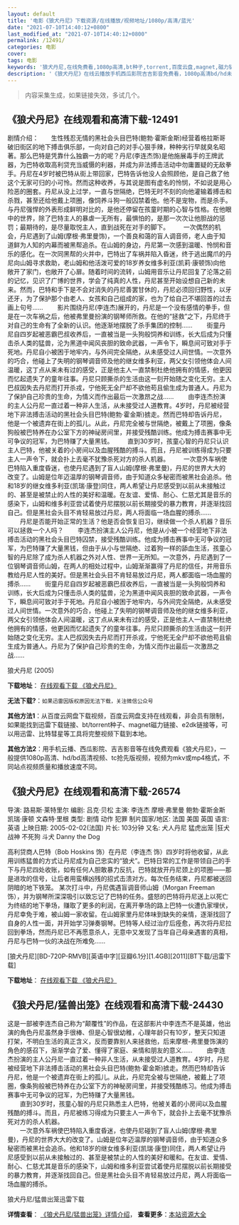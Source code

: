 ```yaml
---
layout: default
title: '电影《狼犬丹尼》下载资源/在线播放/视频地址/1080p/高清/蓝光'
date: "2021-07-10T14:40:12+0800"
last_modified_at: "2021-07-10T14:40:12+0800"
permalink: /12491/
categories: 电影
cover:
tags: 电影
keywords: '狼犬丹尼,在线免费看,1080p高清,bt种子,torrent,百度云盘,magnet,磁力链,迅雷下载资源'
description: '《狼犬丹尼》在线云播放手机西瓜影院吉吉影音免费看，1080p高清bd/hd未删减完整版和tc抢先枪版，mkv/mp4格式，附带bt/torrent种子、magnet/磁力链、百度云盘、网盘资源迅雷下载链接'
---
```


>内容采集生成，如果链接失效，多试几个。


## 《狼犬丹尼》在线观看和高清下载-12491

剧情介绍：　　生性残忍无情的黑社会头目巴特(鲍勃·霍斯金斯)经营着格拉斯哥破旧街区的地下搏击俱乐部，一向对自己的对手心狠手辣，种种劣行早就臭名昭著。那么巴特是凭靠什么独霸一方的呢？丹尼(李连杰饰)是他施展毒手的王牌武器，为巴特收取高利贷充当威慑的利器，并成为非法搏击活动中勿庸置疑的无敌拳手。丹尼在4岁时被巴特从街上带回家，巴特告诉他没人会照顾他，是自己救了他这个无家可归的小可怜。然而这种收养，与其说是图有虚名的怜悯，不如说是用心险恶的圈套。丹尼从没上过学，一直与世隔绝，巴特无时不刻的向他灌输着搏击和杀戮，甚至还给他戴上项圈，像饲养斗狗一般囚禁着他。他不是宠物，而是杀手。与丹尼强悍的外表形成鲜明对比的，是他还停留在孩童时期的心智与性格。在他眼中的世界，除了巴特主人的暴虐一无所有，最惧怕的，是那一次次让他胆战的惩罚；最期待的，是尽量取悦主人，直到战死在对手的脚下。 　　一次偶然的机会，丹尼遇到了山姆(摩根·弗里曼饰)，一个善良和蔼的盲人调音师，老人由于知道鲜为人知的内幕而被黑帮追杀。在山姆的身边，丹尼第一次感到温暖、怜悯和音乐的感化。在一次同黑帮的火并中，巴特出了车祸并陷入昏迷，终于逃出魔爪的丹尼向山姆寻求救助，老山姆和他活泼可爱的18岁养女维多利亚(凯莉·康顿饰)向他敞开了家门，也敞开了心扉。随着时间的流转，山姆用音乐让丹尼回复了沦落之前的记忆，见识了广博的世界，学会了纯真的人性，丹尼甚至开始设想自己新的未来。然而，巴特和手下是不会对消失的丹尼善罢甘休的，丹尼必须回归野性，以牙还牙，为了保护那个由老人、女孩和自己组成的家，也为了给自己不堪回首的过去画上句号…… 　　影片围绕丹尼(李连杰)展开的，丹尼是一个没有感情的拳手，但是在一次车祸之后，他被弗里曼扮演的钢琴师所救。在他的“拯救”之下，丹尼终于对自己的生命有了全新的认识。他逐渐地摆脱了杀手集团的控制…… 　　街童丹尼自四岁起被恶霸巴叔收养后，一直被当是一头狗般饲养和训练，长大后成为只懂击杀人类的猛兽，沦为黑道中闻风丧胆的致命武器，一声令下，瞬息间可致对手于死地。丹尼自小被困于地牢内，与外间完全隔绝，从未感受过人间世情。一次意外的巧合，他碰上了失明的钢琴调音师及他的继女维多利亚，两父女引领他体会人间温暖，这丁点从来未有过的感受，正是他主人一直禁制杜绝他拥有的情感，他更因而忆起遗失了的童年往事。丹尼只顾撕杀的生活由这一刻开始随之变化无穷。主人巴叔因失去丹尼而打开杀戎，宁他死无全尸却不欲他苟且偷生成为普通人。丹尼为了保护自己珍贵的生命，为情义而作出最后一次激昂之战…… 　　由李连杰扮演的主人公丹尼一直过着一种非人生活，从未接受过人道教育。4岁时，丹尼被经营地下非法搏击活动的黑社会头目巴特(鲍勃·霍金斯)掳走。然而巴特却告诉丹尼，他是一个被遗弃在街上的孤儿。从此，丹尼完全被与世隔绝，被戴上了项圈，像条狗般被巴特养在办公室下方的神祕房间里，并接受残酷训练。他成为搏击赛事中无可争议的冠军，为巴特赚了大量黑钱。 　　直到30岁时，孩童心智的丹尼只认识主人巴特，他被关着的小房间以及血腥残酷的搏斗。而且，丹尼被训练得成为只要主人一声令下，就会扑上去毫不犹豫杀死对方的杀人机器。 　　一次意外车祸使巴特陷入重度昏迷，也使丹尼遇到了盲人山姆(摩根·弗里曼)，丹尼的世界大大的改变了。山姆是位年迈温厚的钢琴调音师，由于知道众多秘密而被黑社会追杀。他和18岁的继女维多利亚(凯瑞·康登)同住，两人希望让丹尼感受到以前从未接触过的、甚至是被禁止的人性的美好和温暖。在友谊、爱情、耐心、仁慈尤其是音乐的感染下，山姆和维多利亚尝试着使丹尼摆脱以前长期接受的暴力教育，并逐渐找回自己。但是黑社会头目不肯轻易放过丹尼，两人将面临一场血腥的搏杀…… 　　丹尼是否能开始正常的生活？他是否会恢复旧习，继续做一个杀人机器？音乐可以拯救一个人吗？ 　　李连杰扮演主人公丹尼，他是从小被一个经营地下非法搏击活动的黑社会头目巴特囚禁，接受残酷训练。他成为搏击赛事中无可争议的冠军，为巴特赚了大量黑钱，但由于从小与世隔绝、过着狗一样的舔血生活，孩童心智的丹尼除了成为杀人机器之外对人性、世界一无所知。一次意外，丹尼遇到了一位钢琴调音师山姆，在两人的相处过程中，山姆渐渐赢得了丹尼的信任，并用音乐教给丹尼人性的美好。但是黑社会头目不肯轻易放过丹尼，两人都面临一场血腥的搏杀…… 　　街童丹尼自四岁起被恶霸巴叔收养后，一直被当是一头狗般饲养和训练，长大后成为只懂击杀人类的猛兽，沦为黑道中闻风丧胆的致命武器，一声令下，瞬息间可致对手于死地。丹尼自小被困于地牢内，与外间完全隔绝，从未感受过人间世情。一次意外的巧合，他碰上了失明的钢琴调音师及他的继女维多利亚，两父女引领他体会人间温暖，这丁点从来未有过的感受，正是他主人一直禁制杜绝他拥有的情感，他更因而忆起遗失了的童年往事。丹尼只顾撕杀的生活由这一刻开始随之变化无穷。主人巴叔因失去丹尼而打开杀戎，宁他死无全尸却不欲他苟且偷生成为普通人。丹尼为了保护自己珍贵的生命，为情义而作出最后一次激昂之战……


狼犬丹尼 (2005)

**下载地址**： [在线观看下载 《狼犬丹尼》](https://www.btbtdy.me/btdy/dy6871.html) 


**无法下载?**：`如果迅雷因版权原因无法下载，关注微信公众号 `

**其他方法1**：从百度云网盘下载视频，百度云网盘支持在线观看，非会员有限制，如果能找到迅雷下载链接、bt/torrent种子、magnet磁力链接、e2dk链接等，可以用迅雷、比特彗星等工具将完整视频下载到本地。

**其他方法2**：用手机云播、西瓜影院、吉吉影音等在线免费观看《狼犬丹尼》，一般提供1080p高清、hd/bd高清视频、tc抢先版视频，视频为mkv或mp4格式，不同站点视频质量和播放速度不同。


## 《狼犬丹尼》在线观看和高清下载-26574

导演: 路易斯·莱特里尔 编剧: 吕克·贝松 主演: 李连杰 摩根·弗里曼 鲍勃·霍斯金斯 凯瑞·康顿 文森特·里根 类型: 剧情 动作 犯罪 制片国家/地区: 法国 美国 英国 语言: 英语 上映日期: 2005-02-02(法国) 片长: 103分钟 又名: 犬人丹尼 猛虎出笼 |狂犬战神 不死狗 斗犬 Danny the Dog

高利贷商人巴特（Bob Hoskins 饰）在丹尼（李连杰 饰）四岁时将他收留，从此用训练猛兽的方式让丹尼成为自己忠实的“狼犬”。巴特日常的工作是带领自己的手下与丹尼四处收账，如有任何人胆敢暴力反抗，巴特就放开丹尼颈上的项圈——那是进攻的信号，让后者用蛮横凶残的招式击溃对方。每次任务结束，丹尼都被送回阴暗的地下铁笼。 某次打斗中，丹尼偶遇盲调音师山姆（Morgan Freeman 饰），并为钢琴所深深吸引以致忘记了巴特的任务。盛怒的巴特将丹尼送上以死亡为终结的地下拳场，赚取了更多的利润，在离开拳场的路上巴特一伙遭仇家埋伏，丹尼幸免于难，被山姆一家收留。在山姆家里丹尼体味到缺失的亲情，逐渐找回了自身的人性一面，并开始学习弹奏钢琴。巴特等人经过治疗后痊愈，再次将丹尼拉回到拳场，然而丹尼已不再愿意杀人，无意中又发现了当年自己母亲遇害的真相，丹尼与巴特一伙的决战在所难免……


[狼犬丹尼][BD-720P-RMVB][英语中字][豆瓣6.1分][1.4GB][2011][BT下载/迅雷下载]

**下载地址**： [在线观看下载 《狼犬丹尼》](https://www.btdx8.com/torrent/unleashed_2005.html) 


## 《狼犬丹尼/猛兽出笼》在线观看和高清下载-24430

这是一部被李连杰自己称为&ldquo;颠覆性&rdquo;的作品，在这部影片中李连杰不是英雄，他出演的角色丹尼虽然身手很棒、但是心智很幼稚，心理年龄只有10岁，整天只知道打架，不明白生活的真正含义，反而要靠别人来拯救他，后来摩根-弗里曼饰演的角色的感召下，渐渐学会了爱、懂得了家庭、亲情和朋友的意义&hellip;… 　　由李连杰扮演的主人公丹尼一直过着一种非人生活，从未接受过人道教育。4岁时，丹尼被经营地下非法搏击活动的黑社会头目巴特(鲍勃·霍金斯)掳走。然而巴特却告诉丹尼，他是一个被遗弃在街上的孤儿。从此，丹尼完全被与世隔绝，被戴上了项圈，像条狗般被巴特养在办公室下方的神秘房间里，并接受残酷练习。他成为搏击赛事中无可争议的冠军，为巴特赚了大量黑钱。<br />　　直到30岁时，孩童心智的丹尼只熟悉主人巴特，他被关着的小房间以及血腥残酷的搏斗。而且，丹尼被练习得成为只要主人一声令下，就会扑上去毫不犹豫杀死对方的杀人机器。<br />　　一次意外车祸使巴特陷入重度昏迷，也使丹尼碰到了盲人山姆(摩根·弗里曼)，丹尼的世界大大的改变了。山姆是位年迈温厚的钢琴调音师，由于知道众多秘密而被黑社会追杀。他和18岁的继女维多利亚(凯瑞·康登)同住，两人希望让丹尼感受到以前从未接触过的、甚至是被禁止的人性的美好和暖和。在友谊、爱情、耐心、仁慈尤其是音乐的感染下，山姆和维多利亚尝试着使丹尼摆脱以前长期接受的暴力教育，并逐渐找回自己。但是黑社会头目不肯轻易放过丹尼，两人将面临一场血腥的搏杀。


狼犬丹尼/猛兽出笼迅雷下载

**详情查看**： [《狼犬丹尼/猛兽出笼》详情介绍](/movie/24430/)， **查看更多**：[本站资源大全](/movie/t/all/)

